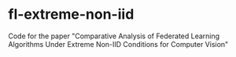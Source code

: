 # fl-extreme-non-iid
 Code for the paper "Comparative Analysis of Federated Learning Algorithms Under  Extreme Non-IID Conditions for Computer Vision"

